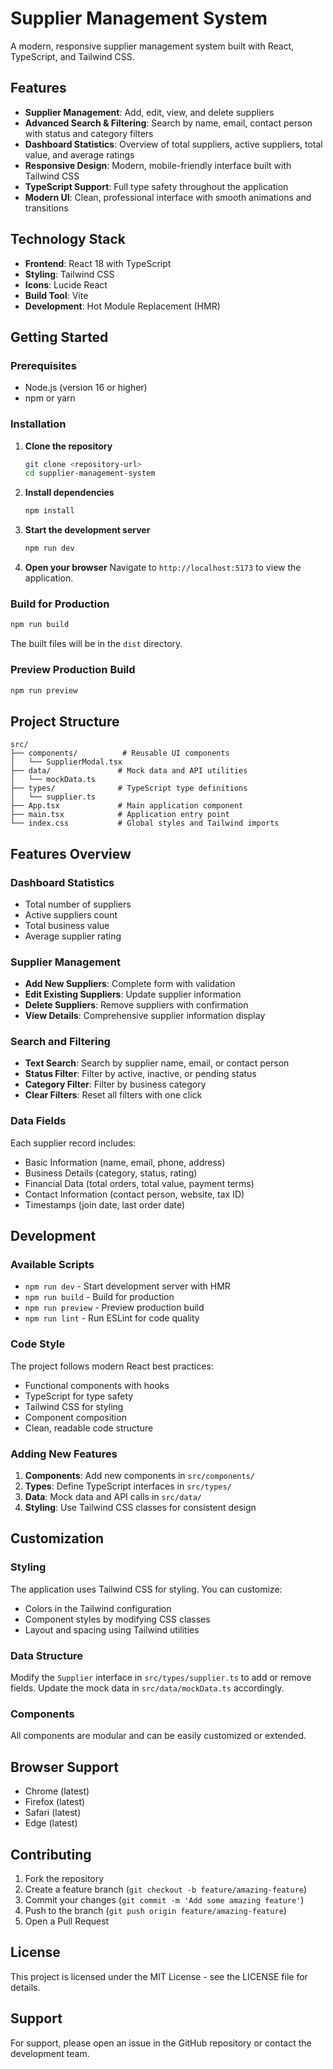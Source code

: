 # Supplier Management System

A modern, responsive supplier management system built with React, TypeScript, and Tailwind CSS.

## Features

- **Supplier Management**: Add, edit, view, and delete suppliers
- **Advanced Search & Filtering**: Search by name, email, contact person with status and category filters
- **Dashboard Statistics**: Overview of total suppliers, active suppliers, total value, and average ratings
- **Responsive Design**: Modern, mobile-friendly interface built with Tailwind CSS
- **TypeScript Support**: Full type safety throughout the application
- **Modern UI**: Clean, professional interface with smooth animations and transitions

## Technology Stack

- **Frontend**: React 18 with TypeScript
- **Styling**: Tailwind CSS
- **Icons**: Lucide React
- **Build Tool**: Vite
- **Development**: Hot Module Replacement (HMR)

## Getting Started

### Prerequisites

- Node.js (version 16 or higher)
- npm or yarn

### Installation

1. **Clone the repository**
   ```bash
   git clone <repository-url>
   cd supplier-management-system
   ```

2. **Install dependencies**
   ```bash
   npm install
   ```

3. **Start the development server**
   ```bash
   npm run dev
   ```

4. **Open your browser**
   Navigate to `http://localhost:5173` to view the application.

### Build for Production

```bash
npm run build
```

The built files will be in the `dist` directory.

### Preview Production Build

```bash
npm run preview
```

## Project Structure

```
src/
├── components/          # Reusable UI components
│   └── SupplierModal.tsx
├── data/               # Mock data and API utilities
│   └── mockData.ts
├── types/              # TypeScript type definitions
│   └── supplier.ts
├── App.tsx             # Main application component
├── main.tsx            # Application entry point
└── index.css           # Global styles and Tailwind imports
```

## Features Overview

### Dashboard Statistics
- Total number of suppliers
- Active suppliers count
- Total business value
- Average supplier rating

### Supplier Management
- **Add New Suppliers**: Complete form with validation
- **Edit Existing Suppliers**: Update supplier information
- **Delete Suppliers**: Remove suppliers with confirmation
- **View Details**: Comprehensive supplier information display

### Search and Filtering
- **Text Search**: Search by supplier name, email, or contact person
- **Status Filter**: Filter by active, inactive, or pending status
- **Category Filter**: Filter by business category
- **Clear Filters**: Reset all filters with one click

### Data Fields
Each supplier record includes:
- Basic Information (name, email, phone, address)
- Business Details (category, status, rating)
- Financial Data (total orders, total value, payment terms)
- Contact Information (contact person, website, tax ID)
- Timestamps (join date, last order date)

## Development

### Available Scripts

- `npm run dev` - Start development server with HMR
- `npm run build` - Build for production
- `npm run preview` - Preview production build
- `npm run lint` - Run ESLint for code quality

### Code Style

The project follows modern React best practices:
- Functional components with hooks
- TypeScript for type safety
- Tailwind CSS for styling
- Component composition
- Clean, readable code structure

### Adding New Features

1. **Components**: Add new components in `src/components/`
2. **Types**: Define TypeScript interfaces in `src/types/`
3. **Data**: Mock data and API calls in `src/data/`
4. **Styling**: Use Tailwind CSS classes for consistent design

## Customization

### Styling
The application uses Tailwind CSS for styling. You can customize:
- Colors in the Tailwind configuration
- Component styles by modifying CSS classes
- Layout and spacing using Tailwind utilities

### Data Structure
Modify the `Supplier` interface in `src/types/supplier.ts` to add or remove fields.
Update the mock data in `src/data/mockData.ts` accordingly.

### Components
All components are modular and can be easily customized or extended.

## Browser Support

- Chrome (latest)
- Firefox (latest)
- Safari (latest)
- Edge (latest)

## Contributing

1. Fork the repository
2. Create a feature branch (`git checkout -b feature/amazing-feature`)
3. Commit your changes (`git commit -m 'Add some amazing feature'`)
4. Push to the branch (`git push origin feature/amazing-feature`)
5. Open a Pull Request

## License

This project is licensed under the MIT License - see the LICENSE file for details.

## Support

For support, please open an issue in the GitHub repository or contact the development team.